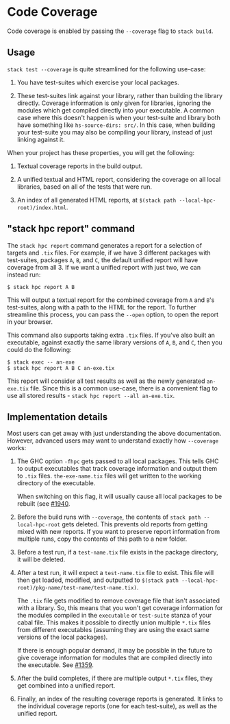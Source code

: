 # Code Coverage

Code coverage is enabled by passing the `--coverage` flag to `stack build`.

## Usage

`stack test --coverage` is quite streamlined for the following use-case:

1. You have test-suites which exercise your local packages.

2. These test-suites link against your library, rather than building the library
   directly. Coverage information is only given for libraries, ignoring the
   modules which get compiled directly into your executable. A common case where
   this doesn't happen is when your test-suite and library both have something
   like `hs-source-dirs: src/`. In this case, when building your test-suite you
   may also be compiling your library, instead of just linking against it.

When your project has these properties, you will get the following:

1) Textual coverage reports in the build output.

2) A unified textual and HTML report, considering the coverage on all local
  libraries, based on all of the tests that were run.

3) An index of all generated HTML reports, at `$(stack path
   --local-hpc-root)/index.html`.

## "stack hpc report" command

The `stack hpc report` command generates a report for a selection of targets and
`.tix` files.  For example, if we have 3 different packages with test-suites,
packages `A`, `B`, and `C`, the default unified report will have coverage from
all 3.  If we want a unified report with just two, we can instead run:

```
$ stack hpc report A B
```

This will output a textual report for the combined coverage from `A` and `B`'s
test-suites, along with a path to the HTML for the report.  To further
streamline this process, you can pass the `--open` option, to open the report in
your browser.

This command also supports taking extra `.tix` files.  If you've also built an
executable, against exactly the same library versions of `A`, `B`, and `C`, then
you could do the following:

```
$ stack exec -- an-exe
$ stack hpc report A B C an-exe.tix
```

This report will consider all test results as well as the newly generated
`an-exe.tix` file.  Since this is a common use-case, there is a convenient flag
to use all stored results - `stack hpc report --all an-exe.tix`.

## Implementation details

Most users can get away with just understanding the above documentation.
However, advanced users may want to understand exactly how `--coverage` works:

1. The GHC option `-fhpc` gets passed to all local packages.  This tells GHC to
   output executables that track coverage information and output them to `.tix`
   files. `the-exe-name.tix` files will get written to the working directory of
   the executable.

   When switching on this flag, it will usually cause all local packages to be
   rebuilt (see [#1940](https://github.com/commercialhaskell/stack/issues/1940).

2. Before the build runs with `--coverage`, the contents of `stack path
   --local-hpc-root` gets deleted. This prevents old reports from getting mixed
   with new reports. If you want to preserve report information from multiple
   runs, copy the contents of this path to a new folder.

3. Before a test run, if a `test-name.tix` file exists in the package directory,
   it will be deleted.

4. After a test run, it will expect a `test-name.tix` file to exist. This file
   will then get loaded, modified, and outputted to `$(stack path
   --local-hpc-root)/pkg-name/test-name/test-name.tix)`.

   The `.tix` file gets modified to remove coverage file that isn't associated
   with a library. So, this means that you won't get coverage information for
   the modules compiled in the `executable` or `test-suite` stanza of your cabal
   file. This makes it possible to directly union multiple `*.tix` files from
   different executables (assuming they are using the exact same versions of the
   local packages).

   If there is enough popular demand, it may be possible in the future to give
   coverage information for modules that are compiled directly into the
   executable. See
   [#1359](https://github.com/commercialhaskell/stack/issues/1359).

5. After the build completes, if there are multiple output `*.tix` files, they
   get combined into a unified report.

6. Finally, an index of the resulting coverage reports is generated. It links to
   the individual coverage reports (one for each test-suite), as well as the
   unified report.
